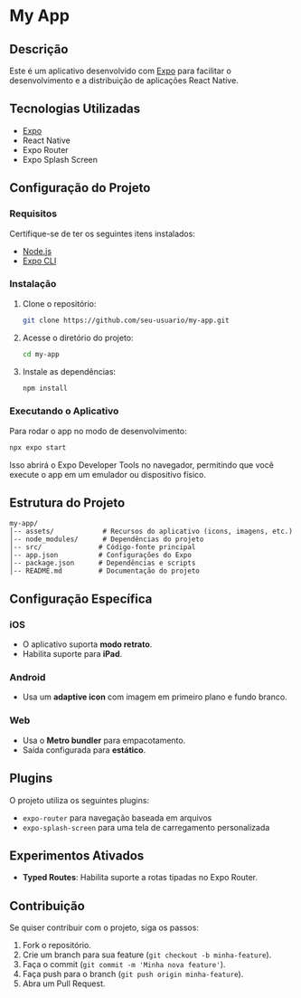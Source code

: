 # My App

## Descrição
Este é um aplicativo desenvolvido com [Expo](https://expo.dev/) para facilitar o desenvolvimento e a distribuição de aplicações React Native.

## Tecnologias Utilizadas
- [Expo](https://expo.dev/)
- React Native
- Expo Router
- Expo Splash Screen

## Configuração do Projeto
### Requisitos
Certifique-se de ter os seguintes itens instalados:
- [Node.js](https://nodejs.org/)
- [Expo CLI](https://docs.expo.dev/get-started/installation/)

### Instalação
1. Clone o repositório:
   ```sh
   git clone https://github.com/seu-usuario/my-app.git
   ```
2. Acesse o diretório do projeto:
   ```sh
   cd my-app
   ```
3. Instale as dependências:
   ```sh
   npm install
   ```

### Executando o Aplicativo
Para rodar o app no modo de desenvolvimento:
```sh
npx expo start
```
Isso abrirá o Expo Developer Tools no navegador, permitindo que você execute o app em um emulador ou dispositivo físico.

## Estrutura do Projeto
```
my-app/
│-- assets/            # Recursos do aplicativo (icons, imagens, etc.)
│-- node_modules/      # Dependências do projeto
│-- src/              # Código-fonte principal
│-- app.json          # Configurações do Expo
│-- package.json      # Dependências e scripts
│-- README.md         # Documentação do projeto
```

## Configuração Específica
### iOS
- O aplicativo suporta **modo retrato**.
- Habilita suporte para **iPad**.

### Android
- Usa um **adaptive icon** com imagem em primeiro plano e fundo branco.

### Web
- Usa o **Metro bundler** para empacotamento.
- Saída configurada para **estático**.

## Plugins
O projeto utiliza os seguintes plugins:
- `expo-router` para navegação baseada em arquivos
- `expo-splash-screen` para uma tela de carregamento personalizada

## Experimentos Ativados
- **Typed Routes**: Habilita suporte a rotas tipadas no Expo Router.

## Contribuição
Se quiser contribuir com o projeto, siga os passos:
1. Fork o repositório.
2. Crie um branch para sua feature (`git checkout -b minha-feature`).
3. Faça o commit (`git commit -m 'Minha nova feature'`).
4. Faça push para o branch (`git push origin minha-feature`).
5. Abra um Pull Request.

